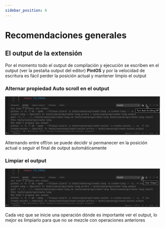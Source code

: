 ```yaml
---
sidebar_position: 6
---
```

# Recomendaciones generales

## El output de la extensión

Por el momento todo el output de compilación y ejecución se escriben
en el output (ver la pestaña output del editor) **PintOS** y por la velocidad
de escritura es fácil perder la posición actual y mantener limpio el output

### Alternar propiedad Auto scroll en el output

![image](assets/auto-scroll-button.png)

Alternando entre off/on se puede decidir si permanecer en la posición actual
o seguir el final de output automáticamente

### Limpiar el output

![image](assets/clear-output-button.png)

Cada vez que se inicie una operación dónde es importante ver el output, lo mejor
es limpiarlo para que no se mezcle con operaciones anteriores


